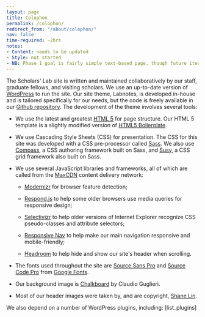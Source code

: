 ```yaml
---
layout: page
title: Colophon
permalink: /colophon/
redirect_from: "/about/colophon/"
nav: false
time-required: ~2hrs
notes:
- Content: needs to be updated
- Style: not started
- NB: Phase 1 goal is fairly simple text-based page, though future iterations might benefit from more specific styling since this is mostly list-type content.
---
```


The Scholars' Lab site is written and maintained collaboratively by our staff, graduate fellows, and visiting scholars. We use an up-to-date version of [WordPress](http://wordpress.org) to run the site. Our site theme, Labnotes, is developed in-house and is tailored specifically for our needs, but the code is freely available in our [Github repository](http://github.com/scholarslab/labnotes). The development of the theme involves several tools:



	
  * We use the latest and greatest [HTML 5](http://en.wikipedia.org/wiki/HTML5) for page structure. Our HTML 5 template is a slightly modified version of [HTML5 Boilerplate](http://html5boilerplate.com/).

	
  * We use Cascading Style Sheets (CSS) for presentation. The CSS for this site was developed with a CSS pre-processor called [Sass](http://sass-lang.com/). We also use [Compass](http://compass-style.org/), a CSS authoring framework built on Sass, and [Susy](http://susy.oddbird.net/), a CSS grid framework also built on Sass.

	
  * We use several JavaScript libraries and frameworks, all of which are called from the [MaxCDN](http://www.maxcdn.com/) content delivery network:

	
    * [Modernizr](http://modernizr.com/) for browser feature detection;

	
    * [Respond.js](https://github.com/scottjehl/Respond) to help some older browsers use media queries for responsive design;

	
    * [Selectivizr](http://selectivizr.com/) to help older versions of Internet Explorer recognize CSS pseudo-classes and attribute selectors;

	
    * [Responsive Nav](http://responsive-nav.com/) to help make our main navigation responsive and mobile-friendly;

	
    * [Headroom](http://wicky.nillia.ms/headroom.js/) to help hide and show our site's header when scrolling.




	
  * The fonts used throughout the site are [Source Sans Pro](https://www.google.com/fonts/specimen/Source+Sans+Pro) and [Source Code Pro](https://www.google.com/fonts/specimen/Source+Code+Pro) from [Google Fonts](https://www.google.com/fonts).

	
  * Our background image is [Chalkboard](http://thepatternlibrary.com/#chalkboard) by Claudio Guglieri.

	
  * Most of our header images were taken by, and are copyright, [Shane Lin](/people/shane-lin/).


We also depend on a number of WordPress plugins, including:
[list_plugins]
